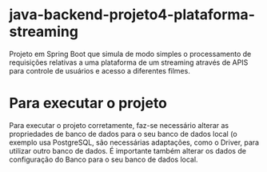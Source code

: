 # java-backend-projeto4-plataforma-streaming
Projeto em Spring Boot que simula de modo simples o processamento de requisições relativas a uma plataforma de um streaming através de APIS para controle de usuários e acesso a diferentes filmes.

# Para executar o projeto
Para executar o projeto corretamente, faz-se necessário alterar as propriedades de banco de dados para o seu banco de dados local (o exemplo usa PostgreSQL, são necessárias adaptações, como o Driver, para utilizar outro banco de dados. É importante também alterar os dados de configuração do Banco para o seu banco de dados local.
